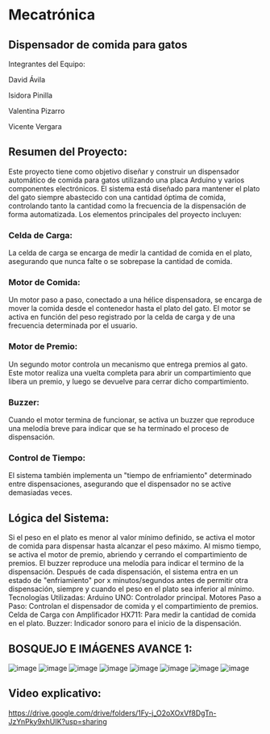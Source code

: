 # Mecatrónica
## Dispensador de comida para gatos
Integrantes del Equipo:

David Ávila

Isidora Pinilla

Valentina Pizarro

Vicente Vergara

## Resumen del Proyecto:
Este proyecto tiene como objetivo diseñar y construir un dispensador automático de comida para gatos utilizando una placa Arduino y varios componentes electrónicos. El sistema está diseñado para mantener el plato del gato siempre abastecido con una cantidad óptima de comida, controlando tanto la cantidad como la frecuencia de la dispensación de forma automatizada. Los elementos principales del proyecto incluyen:

### Celda de Carga: 
La celda de carga se encarga de medir la cantidad de comida en el plato, asegurando que nunca falte o se sobrepase la cantidad de comida.

### Motor de Comida:
Un motor paso a paso, conectado a una hélice dispensadora, se encarga de mover la comida desde el contenedor hasta el plato del gato. El motor se activa en función del peso registrado por la celda de carga y de una frecuencia determinada por el usuario.

### Motor de Premio:
Un segundo motor controla un mecanismo que entrega premios al gato. Este motor realiza una vuelta completa para abrir un compartimiento que libera un premio, y luego se devuelve para cerrar dicho compartimiento.

### Buzzer:
Cuando el motor termina de funcionar, se activa un buzzer que reproduce una melodía breve para indicar que se ha terminado el proceso de dispensación.

### Control de Tiempo: 
El sistema también implementa un "tiempo de enfriamiento" determinado entre dispensaciones, asegurando que el dispensador no se active demasiadas veces.

## Lógica del Sistema:

Si el peso en el plato es menor al valor mínimo definido, se activa el motor de comida para dispensar hasta alcanzar el peso máximo.
Al mismo tiempo, se activa el motor de premio, abriendo y cerrando el compartimiento de premios.
El buzzer reproduce una melodía para indicar el termino de la dispensación.
Después de cada dispensación, el sistema entra en un estado de "enfriamiento" por x minutos/segundos antes de permitir otra dispensación, siempre y cuando el peso en el plato sea inferior al mínimo.
Tecnologías Utilizadas:
Arduino UNO: Controlador principal.
Motores Paso a Paso: Controlan el dispensador de comida y el compartimiento de premios.
Celda de Carga con Amplificador HX711: Para medir la cantidad de comida en el plato.
Buzzer: Indicador sonoro para el inicio de la dispensación.

## BOSQUEJO E IMÁGENES AVANCE 1:
![image](https://github.com/user-attachments/assets/e8bbbb23-a671-42c6-8a4f-35a1670bac96)
![image](https://github.com/user-attachments/assets/7450f0f7-c12c-42ef-8026-837a8991bc73)
![image](https://github.com/user-attachments/assets/6e9888ed-db87-4a20-8332-cd00af7eb798)
![image](https://github.com/user-attachments/assets/109dac77-64e3-4ddb-883f-b5d90ae83ba4)
![image](https://github.com/user-attachments/assets/bfcf04b0-2b1b-4605-9e28-6d878ccb0ff1)
![image](https://github.com/user-attachments/assets/3ad54f91-e00a-445a-a5c3-a07b28a7a0de)
![image](https://github.com/user-attachments/assets/894e4221-9122-44ce-8461-b04a2dc0d2d7)
![image](https://github.com/user-attachments/assets/f1f2321a-0fce-45dd-b86f-6ec6c8633ddc)


## Video explicativo:
https://drive.google.com/drive/folders/1Fy-j_O2oXOxVf8DgTn-JzYnPky9xhUIK?usp=sharing
